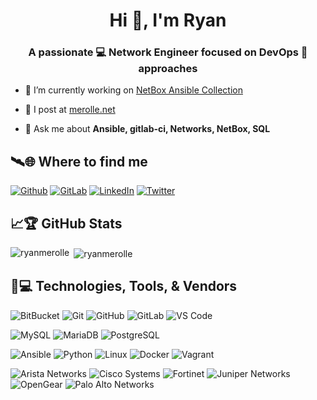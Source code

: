 
<h1 align="center">Hi 👋, I'm Ryan</h1>
<h3 align="center">A passionate 💻 Network Engineer focused on DevOps 🚀 approaches</h3>

- 🔨 I’m currently working on [NetBox Ansible Collection](https://github.com/netbox-community/ansible_modules)

- 📝 I post at [merolle.net](https://merolle.net)

- 💬 Ask me about **Ansible, gitlab-ci, Networks, NetBox, SQL**

## 🛰️🌐 Where to find me

[![Github](https://img.shields.io/badge/GitHub-100000?style=for-the-badge&logo=github&logoColor=white)](https://github.com/ryanmerolle)
[![GitLab](https://img.shields.io/badge/GitLab-330F63?style=for-the-badge&logo=gitlab&logoColor=white)](https://gitlab.com/ryanmerolle)
[![LinkedIn](https://img.shields.io/badge/LinkedIn-0077B5?style=for-the-badge&logo=linkedin&logoColor=white)](https://www.linkedin.com/in/ryanmerolle/)
[![Twitter](https://img.shields.io/badge/Twitter-1DA1F2?style=for-the-badge&logo=twitter&logoColor=white)](https://twitter.com/ryanmerolle)

## 📈🏆 GitHub Stats

<p><img align="left" src="https://github-readme-stats.vercel.app/api/top-langs?username=ryanmerolle&show_icons=true&locale=en&layout=compact" alt="ryanmerolle" /></p>

<p>&nbsp;<img align="center" src="https://github-readme-stats.vercel.app/api?username=ryanmerolle&show_icons=true&locale=en" alt="ryanmerolle" /></p>

## 🚀💻 Technologies, Tools, & Vendors

  ![BitBucket](https://img.shields.io/badge/-BitBucket-darkblue?style=flat-square&logo=bitbucket)
  ![Git](https://img.shields.io/badge/-Git-F05032?style=flat-square&logo=git&logoColor=white)
  ![GitHub](https://img.shields.io/badge/-GitHub-100000?style=flat-square&logo=github)
  ![GitLab](https://img.shields.io/badge/-GitLab-330F63?style=flat-square&logo=gitlab)
  ![VS Code](https://img.shields.io/badge/-VS%20Code-007ACC?style=flat-square&logo=visual-studio-code)
  
  ![MySQL](https://img.shields.io/badge/-MySQL-4479A1?style=flat-square&logo=mysql&logoColor=white)
  ![MariaDB](https://img.shields.io/badge/MariaDB-003545?style=flat-square&logo=mariadb)
  ![PostgreSQL](https://img.shields.io/badge/PostgreSQL-316192?style=flat-square&logo=postgresql)

  ![Ansible](https://img.shields.io/badge/Ansible-EE0000?style=flat-square&logo=ansible)
  ![Python](https://img.shields.io/badge/Python-3776AB?style=flat-square&logo=python&logoColor=white)
  ![Linux](https://img.shields.io/badge/Linux-black?style=flat-square&logo=linux&logoColor=white)
  ![Docker](https://img.shields.io/badge/Docker-2496ED?style=flat-square&logo=docker&logoColor=white)
  ![Vagrant](https://img.shields.io/badge/Vagrant-1868F2?style=flat-square&logo=vagrant)

  ![Arista Networks](https://img.shields.io/badge/Arista_Networks-225091?style=flat-square)
  ![Cisco Systems](https://img.shields.io/badge/Cisco_Systems-1BA0D7?style=flat-square)
  ![Fortinet](https://img.shields.io/badge/Fortinet-blue?style=flat-square)
  ![Juniper Networks](https://img.shields.io/badge/Juniper_Networks-gray?style=flat-square&logoColor=white)
  ![OpenGear](https://img.shields.io/badge/OpenGear-red?style=flat-square&logoColor=white)
  ![Palo Alto Networks](https://img.shields.io/badge/Palo_Alto_Networks-orange?style=flat-square)

